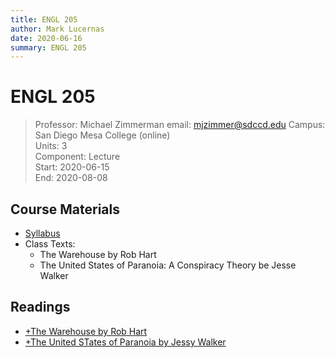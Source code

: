 ```yaml
---
title: ENGL 205
author: Mark Lucernas
date: 2020-06-16
summary: ENGL 205
---
```



# ENGL 205
> Professor: Michael Zimmerman
> email: mjzimmer@sdccd.edu
> Campus: San Diego Mesa College (online)<br>
> Units: 3<br>
> Component: Lecture<br>
> Start: 2020-06-15<br>
> End: 2020-08-08<br>


## Course Materials

  - [Syllabus](file:../../../files/summer-2020/ENGL-205/syllabus.pdf)
  - Class Texts:
    * The Warehouse by Rob Hart
    * The United States of Paranoia: A Conspiracy Theory be Jesse Walker


## Readings

  - [+The Warehouse by Rob Hart](readings/the-warehouse/index)
  - [+The United STates of Paranoia by Jessy Walker](readings/the-unite-states-of-paranoia/index)

